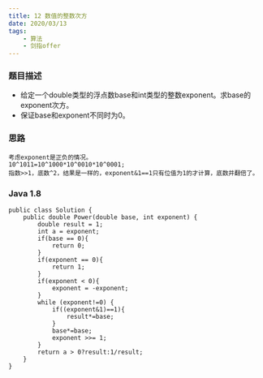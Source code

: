 ```yaml
---
title: 12 数值的整数次方
date: 2020/03/13
tags: 
    - 算法
    - 剑指offer
---
```


### 题目描述

* 给定一个double类型的浮点数base和int类型的整数exponent。求base的exponent次方。
* 保证base和exponent不同时为0。
<!-- more -->

### 思路
    考虑exponent是正负的情况。
    10^1011=10^1000*10^0010*10^0001;
    指数>>1，底数^2，结果是一样的，exponent&1==1只有位值为1的才计算，底数并翻倍了。
### Java 1.8

```
public class Solution {
    public double Power(double base, int exponent) {
        double result = 1;
        int a = exponent;
        if(base == 0){
            return 0;
        }
        if(exponent == 0){
            return 1;
        }
        if(exponent < 0){
            exponent = -exponent;
        }
        while (exponent!=0) {
            if((exponent&1)==1){
                result*=base;
            }
            base*=base;
            exponent >>= 1;
        }
        return a > 0?result:1/result;
    }
}
```
